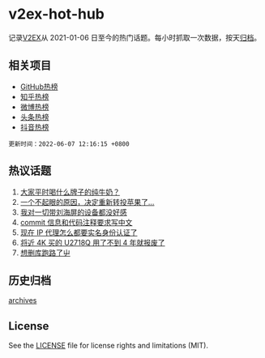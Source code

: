 # v2ex-hot-hub

 记录[V2EX](https://www.v2ex.com/)从 2021-01-06 日至今的热门话题。每小时抓取一次数据，按天[归档](archives)。
 
 ## 相关项目

- [GitHub热榜](https://github.com/snaildev/github-hot-hub)
- [知乎热榜](https://github.com/snaildev/zhihu-hot-hub)
- [微博热榜](https://github.com/snaildev/weibo-hot-hub)
- [头条热榜](https://github.com/snaildev/toutiao-hot-hub)
- [抖音热榜](https://github.com/snaildev/douyin-hot-hub)


 `更新时间：2022-06-07 12:16:15 +0800`

## 热议话题

1. [大家平时喝什么牌子的纯牛奶？](https://www.v2ex.com/t/857569)
1. [一个不起眼的原因，决定重新转投苹果了...](https://www.v2ex.com/t/857540)
1. [我对一切带刘海屏的设备都没好感](https://www.v2ex.com/t/857771)
1. [commit 信息和代码注释要求写中文](https://www.v2ex.com/t/857700)
1. [现在 IP 代理怎么都要实名身份认证了](https://www.v2ex.com/t/857695)
1. [将近 4K 买的 U2718Q 用了不到 4 年就报废了](https://www.v2ex.com/t/857631)
1. [想删库跑路了屮](https://www.v2ex.com/t/857652)

## 历史归档

[archives](archives)

## License

See the [LICENSE](LICENSE) file for license rights and limitations (MIT).
